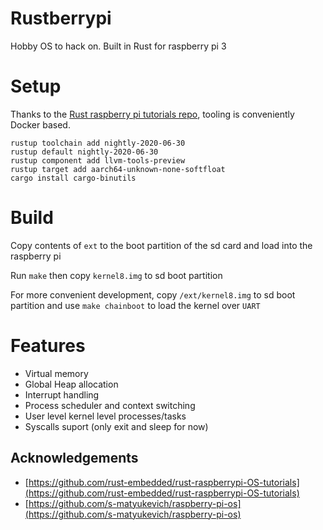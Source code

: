 # Rustberrypi
Hobby OS to hack on.  Built in Rust for raspberry pi 3

# Setup
Thanks to the [Rust raspberry pi tutorials repo](https://github.com/rust-embedded/rust-raspberrypi-OS-tutorials), tooling is conveniently Docker based.

```
rustup toolchain add nightly-2020-06-30
rustup default nightly-2020-06-30
rustup component add llvm-tools-preview
rustup target add aarch64-unknown-none-softfloat
cargo install cargo-binutils
```

# Build

Copy contents of `ext` to the boot partition of the sd card and load into the raspberry pi

Run `make` then copy `kernel8.img` to sd boot partition 

For more convenient development, copy `/ext/kernel8.img` to sd boot partition and use `make chainboot` to load the kernel over `UART`

# Features
* Virtual memory
* Global Heap allocation
* Interrupt handling
* Process scheduler and context switching
* User level kernel level processes/tasks
* Syscalls suport (only exit and sleep for now)

## Acknowledgements

* [https://github.com/rust-embedded/rust-raspberrypi-OS-tutorials](https://github.com/rust-embedded/rust-raspberrypi-OS-tutorials)
* [https://github.com/s-matyukevich/raspberry-pi-os](https://github.com/s-matyukevich/raspberry-pi-os)

